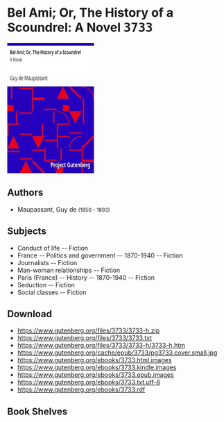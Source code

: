 # Bel Ami; Or, The History of a Scoundrel: A Novel <kbd>3733</kbd>

![](./cover.medium.jpg "")

## Authors


 - Maupassant, Guy de <small>(1850 - 1893)</small>

## Subjects


 - Conduct of life -- Fiction
 - France -- Politics and government -- 1870-1940 -- Fiction
 - Journalists -- Fiction
 - Man-woman relationships -- Fiction
 - Paris (France) -- History -- 1870-1940 -- Fiction
 - Seduction -- Fiction
 - Social classes -- Fiction

## Download


 - https://www.gutenberg.org/files/3733/3733-h.zip
 - https://www.gutenberg.org/files/3733/3733.txt
 - https://www.gutenberg.org/files/3733/3733-h/3733-h.htm
 - https://www.gutenberg.org/cache/epub/3733/pg3733.cover.small.jpg
 - https://www.gutenberg.org/ebooks/3733.html.images
 - https://www.gutenberg.org/ebooks/3733.kindle.images
 - https://www.gutenberg.org/ebooks/3733.epub.images
 - https://www.gutenberg.org/ebooks/3733.txt.utf-8
 - https://www.gutenberg.org/ebooks/3733.rdf

## Book Shelves


